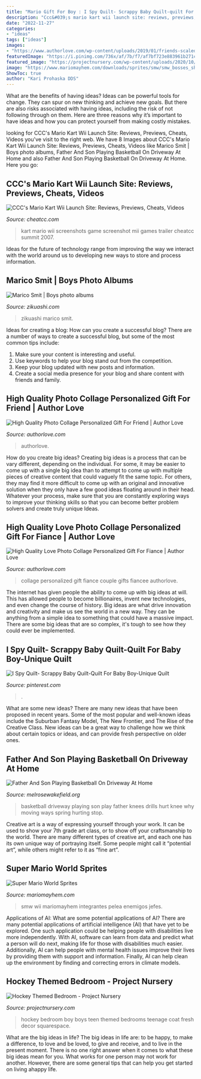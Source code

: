 ```yaml
---
title: "Mario Gift For Boy : I Spy Quilt- Scrappy Baby Quilt-quilt For Baby Boy-unique Quilt"
description: "Ccc&#039;s mario kart wii launch site: reviews, previews, cheats, videos"
date: "2022-11-27"
categories:
- "ideas"
tags: ["ideas"]
images:
- "https://www.authorlove.com/wp-content/uploads/2019/01/friends-scaled.jpg"
featuredImage: "https://i.pinimg.com/736x/af/7b/f7/af7bf723e883961b271c411617764ea8.jpg"
featured_image: "https://projectnursery.com/wp-content/uploads/2020/10/HouseofHockeyRoom24.jpg"
image: "https://www.mariomayhem.com/downloads/sprites/smw/smw_bosses_sheet.png"
ShowToc: true
author: "Kari Prohaska DDS"
---
```



What are the benefits of having ideas?
Ideas can be powerful tools for change. They can spur on new thinking and achieve new goals. But there are also risks associated with having ideas, including the risk of not following through on them. Here are three reasons why it’s important to have ideas and how you can protect yourself from making costly mistakes.

	

		
looking for CCC&#039;s Mario Kart Wii Launch Site: Reviews, Previews, Cheats, Videos you've visit to the right web. We have 8 Images about CCC&#039;s Mario Kart Wii Launch Site: Reviews, Previews, Cheats, Videos like Marico Smit | Boys photo albums, Father And Son Playing Basketball On Driveway At Home and also Father And Son Playing Basketball On Driveway At Home. Here you go:
		
    
## CCC&#039;s Mario Kart Wii Launch Site: Reviews, Previews, Cheats, Videos

<img loading=lazy src="https://www.cheatcc.com/imageswii/mariokartwii_27a.jpg" onerror="this.onerror=null;this.src='https://tse3.mm.bing.net/th?id=OIP.2Oz8FlRwOJa0_ZURbaejSQHaED&amp;pid=15.1';" alt="CCC&#039;s Mario Kart Wii Launch Site: Reviews, Previews, Cheats, Videos">

_Source: cheatcc.com_

>kart mario wii screenshots game screenshot mii games trailer cheatcc summit 2007. 

	

Ideas for the future of technology range from improving the way we interact with the world around us to developing new ways to store and process information.

    
## Marico Smit | Boys Photo Albums

<img loading=lazy src="https://zikuashi.com/wp-content/uploads/2021/07/044-MS1-0188d-S-1024x1536.jpg" onerror="this.onerror=null;this.src='https://tse1.mm.bing.net/th?id=OIP._tyTX2qajZT6SxRv6bC6MAHaLH&amp;pid=15.1';" alt="Marico Smit | Boys photo albums">

_Source: zikuashi.com_

>zikuashi marico smit. 

	

Ideas for creating a blog: How can you create a successful blog?
There are a number of ways to create a successful blog, but some of the most common tips include: 
1. Make sure your content is interesting and useful.
2. Use keywords to help your blog stand out from the competition.
3. Keep your blog updated with new posts and information.
4. Create a social media presence for your blog and share content with friends and family.

    
## High Quality Photo Collage Personalized Gift For Friend | Author Love

<img loading=lazy src="https://www.authorlove.com/wp-content/uploads/2019/01/friends-scaled.jpg" onerror="this.onerror=null;this.src='https://tse2.mm.bing.net/th?id=OIP.-RxmBDE2y4ujQvyIPjZwPwHaKe&amp;pid=15.1';" alt="High Quality Photo Collage Personalized Gift For Friend | Author Love">

_Source: authorlove.com_

>authorlove. 

	

How do you create big ideas?
Creating big ideas is a process that can be vary different, depending on the individual. For some, it may be easier to come up with a single big idea than to attempt to come up with multiple pieces of creative content that could vaguely fit the same topic. For others, they may find it more difficult to come up with an original and innovative solution when they only have a few good ideas floating around in their head. Whatever your process, make sure that you are constantly exploring ways to improve your thinking skills so that you can become better problem solvers and create truly unique Ideas.

    
## High Quality Love Photo Collage Personalized Gift For Fiance | Author Love

<img loading=lazy src="https://www.authorlove.com/wp-content/uploads/2019/01/fiancee.jpg" onerror="this.onerror=null;this.src='https://tse3.mm.bing.net/th?id=OIP.ArJsgq7104omEBTONvyj4AHaKe&amp;pid=15.1';" alt="High Quality Love Photo Collage Personalized Gift For Fiance | Author Love">

_Source: authorlove.com_

>collage personalized gift fiance couple gifts fiancee authorlove. 

	

The internet has given people the ability to come up with big ideas at will. This has allowed people to become billionaires, invent new technologies, and even change the course of history. Big ideas are what drive innovation and creativity and make us see the world in a new way. They can be anything from a simple idea to something that could have a massive impact. There are some big ideas that are so complex, it's tough to see how they could ever be implemented.

    
## I Spy Quilt- Scrappy Baby Quilt-Quilt For Baby Boy-Unique Quilt

<img loading=lazy src="https://i.pinimg.com/736x/af/7b/f7/af7bf723e883961b271c411617764ea8.jpg" onerror="this.onerror=null;this.src='https://tse1.mm.bing.net/th?id=OIP.tU8KlZaGmDRWqLih71WTVQHaJ4&amp;pid=15.1';" alt="I Spy Quilt- Scrappy Baby Quilt-Quilt For Baby Boy-Unique Quilt">

_Source: pinterest.com_

>. 

	

What are some new ideas?
There are many new ideas that have been proposed in recent years. Some of the most popular and well-known ideas include the Suburban Fantasy Model, The New Frontier, and The Rise of the Creative Class. New ideas can be a great way to challenge how we think about certain topics or ideas, and can provide fresh perspective on older ones.

    
## Father And Son Playing Basketball On Driveway At Home

<img loading=lazy src="https://www.melrosewakefield.org/wp-content/uploads/2020/03/GettyImages-904506166-1024x683.jpg" onerror="this.onerror=null;this.src='https://tse4.mm.bing.net/th?id=OIP.Ep83nhU6cSR3d1s7G6FYhwHaE8&amp;pid=15.1';" alt="Father And Son Playing Basketball On Driveway At Home">

_Source: melrosewakefield.org_

>basketball driveway playing son play father knees drills hurt knee why moving ways spring hurting stop. 

	

Creative art is a way of expressing yourself through your work. It can be used to show your 7th grade art class, or to show off your craftsmanship to the world. There are many different types of creative art, and each one has its own unique way of portraying itself. Some people might call it “potential art”, while others might refer to it as “fine art”.

    
## Super Mario World Sprites

<img loading=lazy src="https://www.mariomayhem.com/downloads/sprites/smw/smw_bosses_sheet.png" onerror="this.onerror=null;this.src='https://tse1.mm.bing.net/th?id=OIP.hX__fKuiM8m2c5_tT9M9iwAAAA&amp;pid=15.1';" alt="Super Mario World Sprites">

_Source: mariomayhem.com_

>smw wii mariomayhem integrantes pelea enemigos jefes. 

	

Applications of AI: What are some potential applications of AI?
There are many potential applications of artificial intelligence (AI) that have yet to be explored. One such application could be helping people with disabilities live more independently. With AI, software can learn from data and predict what a person will do next, making life for those with disabilities much easier. Additionally, AI can help people with mental health issues improve their lives by providing them with support and information. Finally, AI can help clean up the environment by finding and correcting errors in climate models.

    
## Hockey Themed Bedroom - Project Nursery

<img loading=lazy src="https://projectnursery.com/wp-content/uploads/2020/10/HouseofHockeyRoom24.jpg" onerror="this.onerror=null;this.src='https://tse3.mm.bing.net/th?id=OIP.AwOlgQUPbGlsT904YPfdfgHaJ4&amp;pid=15.1';" alt="Hockey Themed Bedroom - Project Nursery">

_Source: projectnursery.com_

>hockey bedroom boy boys teen themed bedrooms teenage coat fresh decor squarespace. 

	

What are the big ideas in life?
The big ideas in life are: to be happy, to make a difference, to love and be loved, to give and receive, and to live in the present moment. There is no one right answer when it comes to what these big ideas mean for you. What works for one person may not work for another. However, there are some general tips that can help you get started on living ahappy life.

